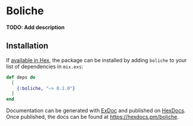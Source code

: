 # Boliche

**TODO: Add description**

## Installation

If [available in Hex](https://hex.pm/docs/publish), the package can be installed
by adding `boliche` to your list of dependencies in `mix.exs`:

```elixir
def deps do
  [
    {:boliche, "~> 0.1.0"}
  ]
end
```

Documentation can be generated with [ExDoc](https://github.com/elixir-lang/ex_doc)
and published on [HexDocs](https://hexdocs.pm). Once published, the docs can
be found at <https://hexdocs.pm/boliche>.

